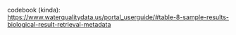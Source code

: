 codebook (kinda): https://www.waterqualitydata.us/portal_userguide/#table-8-sample-results-biological-result-retrieval-metadata

